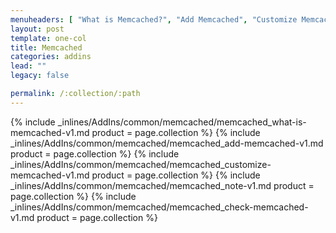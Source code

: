 ```yaml
---
menuheaders: [ "What is Memcached?", "Add Memcached", "Customize Memcached", "Note", "Check Memcached" ]
layout: post
template: one-col
title: Memcached
categories: addins
lead: ""
legacy: false

permalink: /:collection/:path
---
```





<a href="#what-is-memcached"></a>{% include _inlines/AddIns/common/memcached/memcached_what-is-memcached-v1.md  product = page.collection %}
<a href="#add-memcached"></a>{% include _inlines/AddIns/common/memcached/memcached_add-memcached-v1.md  product = page.collection %}
<a href="#customize-memcached"></a>{% include _inlines/AddIns/common/memcached/memcached_customize-memcached-v1.md  product = page.collection %}
<a href="#note"></a>{% include _inlines/AddIns/common/memcached/memcached_note-v1.md  product = page.collection %}
<a href="#check-memcached"></a>{% include _inlines/AddIns/common/memcached/memcached_check-memcached-v1.md  product = page.collection %}